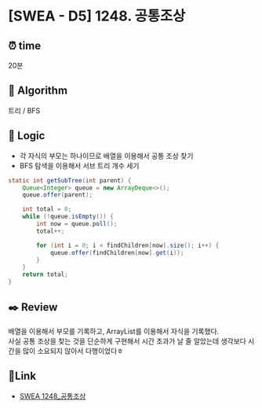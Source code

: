 # [SWEA - D5] 1248. 공통조상 
 
## ⏰  **time**
20분

## :pushpin: **Algorithm**
트리 / BFS

## :round_pushpin: **Logic**
- 각 자식의 부모는 하나이므로 배열을 이용해서 공통 조상 찾기
- BFS 탐색을 이용해서 서브 트리 개수 세기
```java
static int getSubTree(int parent) {
	Queue<Integer> queue = new ArrayDeque<>();
	queue.offer(parent);

	int total = 0;
	while (!queue.isEmpty()) {
		int now = queue.poll();
		total++;

		for (int i = 0; i < findChildren[now].size(); i++) {
			queue.offer(findChildren[now].get(i));
		}
	}
	return total;
}
```

## :black_nib: **Review**
배열을 이용해서 부모를 기록하고, ArrayList를 이용해서 자식을 기록했다. <br/>
사실 공통 조상을 찾는 것을 단순하게 구현해서 시간 초과가 날 줄 알았는데 생각보다 시간을 많이 소요되지 않아서 다행이었다ㅎ

## 📡**Link**
- [SWEA 1248_공통조상](https://swexpertacademy.com/main/code/problem/problemDetail.do?contestProbId=AV15PTkqAPYCFAYD)
